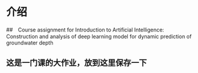 # 介绍
##　Course assignment for Introduction to Artificial Intelligence: Construction and analysis of deep learning model for dynamic prediction of groundwater depth
## 这是一门课的大作业，放到这里保存一下
